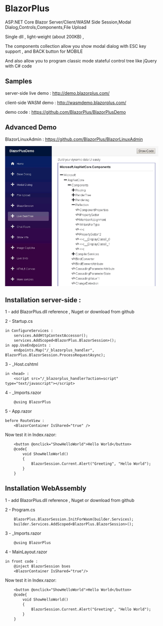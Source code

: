 # BlazorPlus
ASP.NET Core Blazor Server/Client/WASM Side Session,Modal Dialog,Controls,Components,File Upload

Single dll , light-weight (about 200KB) ,

The components collection allow you show modal dialog with ESC key support , and BACK button for MOBILE

And also allow you to program classic mode stateful control tree like jQuery with C# code

## Samples

server-side live demo : http://demo.blazorplus.com/

client-side WASM demo : http://wasmdemo.blazorplus.com/

demo code : https://github.com/BlazorPlus/BlazorPlusDemo

## Advanced Demo

BlazorLinuxAdmin : https://github.com/BlazorPlus/BlazorLinuxAdmin

![Screenshot](https://github.com/BlazorPlus/BlazorPlusDemo/raw/master/demoscreenshots/s001.jpg)



## Installation server-side : 

1 - add BlazorPlus.dll reference , Nuget or download from github

2 - Startup.cs
```
in ConfigureServices :
	services.AddHttpContextAccessor();
	services.AddScoped<BlazorPlus.BlazorSession>();
in app.UseEndpoints :
	endpoints.Map("/_blazorplus_handler", BlazorPlus.BlazorSession.ProcessRequestAsync);
```

3 - _Host.cshtml
```
in <head> :
	<script src="/_blazorplus_handler?action=script" type="text/javascript"></script>
```

4 - _Imports.razor
```
	@using BlazorPlus
```

5 - App.razor
```
before RouteView : 
	<BlazorContainer IsShared="true" />
```

Now test it in Index.razor: 
```
	<button @onclick="ShowHelloWorld">Hello World</button>
	@code{
		void ShowHelloWorld()
		{
			BlazorSession.Current.Alert("Greeting", "Hello World");
		}
	}
```



## Installation WebAssembly


1 - add BlazorPlus.dll reference , Nuget or download from github

2 - Program.cs
```
	BlazorPlus.BlazorSession.InitForWasm(builder.Services);
	builder.Services.AddScoped<BlazorPlus.BlazorSession>();
```

3 - _Imports.razor
```
	@using BlazorPlus
```

4 - MainLayout.razor
```
in front code :
	@inject BlazorSession bses
	<BlazorContainer IsShared="true"/>
```

Now test it in Index.razor: 
```
	<button @onclick="ShowHelloWorld">Hello World</button>
	@code{
		void ShowHelloWorld()
		{
			BlazorSession.Current.Alert("Greeting", "Hello World");
		}
	}
```